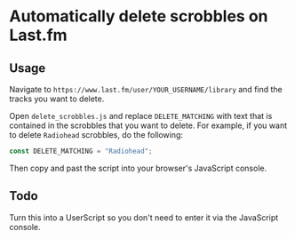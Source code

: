 # Automatically delete scrobbles on Last.fm 
## Usage

Navigate to `https://www.last.fm/user/YOUR_USERNAME/library` and find the tracks you want to delete.

Open `delete_scrobbles.js` and replace `DELETE_MATCHING` with text that is contained in the scrobbles that you want to delete. For example, if you want to delete `Radiohead` scrobbles, do the following:

```javascript
const DELETE_MATCHING = "Radiohead";
```

Then copy and past the script into your browser's JavaScript console. 

## Todo

Turn this into a UserScript so you don't need to enter it via the JavaScript console.

